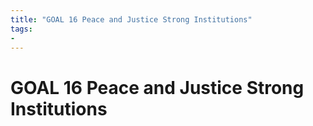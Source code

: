 ```yaml
---
title: "GOAL 16 Peace and Justice Strong Institutions"
tags: 
- 
---
```

# GOAL 16 Peace and Justice Strong Institutions

